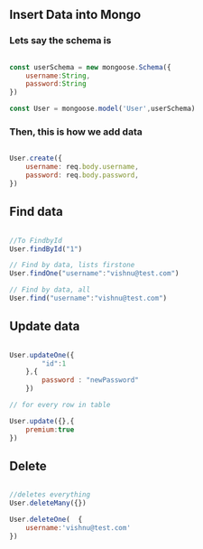 ## Insert Data into Mongo

### Lets say the schema is 
``` js

const userSchema = new mongoose.Schema({
    username:String,
    password:String
})

const User = mongoose.model('User',userSchema)

```

### Then, this is how we add data


``` js

User.create({
    username: req.body.username,
    password: req.body.password,
})

```


## Find data

``` js

//To FindbyId
User.findById("1")

// Find by data, lists firstone
User.findOne("username":"vishnu@test.com")

// Find by data, all
User.find("username":"vishnu@test.com")


```

## Update data

``` js 

User.updateOne({
        "id":1
    },{
        password : "newPassword"
    })

// for every row in table

User.update({},{
    premium:true
})

```

## Delete
```js

//deletes everything
User.deleteMany({})

User.deleteOne(  {
    username:'vishnu@test.com'
})

```